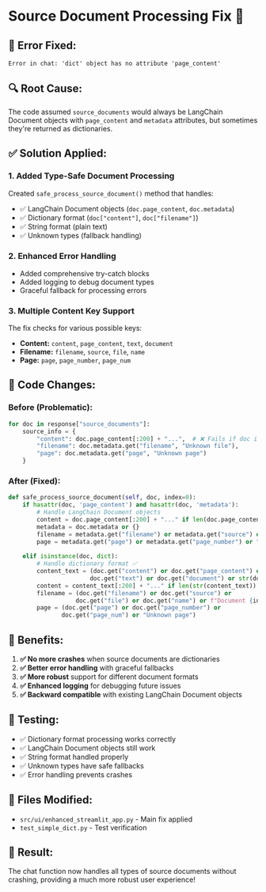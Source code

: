 # Source Document Processing Fix 🔧

## 🐛 **Error Fixed:**
```
Error in chat: 'dict' object has no attribute 'page_content'
```

## 🔍 **Root Cause:**
The code assumed `source_documents` would always be LangChain Document objects with `page_content` and `metadata` attributes, but sometimes they're returned as dictionaries.

## ✅ **Solution Applied:**

### 1. **Added Type-Safe Document Processing**
Created `safe_process_source_document()` method that handles:
- ✅ LangChain Document objects (`doc.page_content`, `doc.metadata`)
- ✅ Dictionary format (`doc["content"]`, `doc["filename"]`)
- ✅ String format (plain text)
- ✅ Unknown types (fallback handling)

### 2. **Enhanced Error Handling**
- Added comprehensive try-catch blocks
- Added logging to debug document types
- Graceful fallback for processing errors

### 3. **Multiple Content Key Support**
The fix checks for various possible keys:
- **Content:** `content`, `page_content`, `text`, `document`
- **Filename:** `filename`, `source`, `file`, `name`
- **Page:** `page`, `page_number`, `page_num`

## 🧪 **Code Changes:**

### Before (Problematic):
```python
for doc in response["source_documents"]:
    source_info = {
        "content": doc.page_content[:200] + "...",  # ❌ Fails if doc is dict
        "filename": doc.metadata.get("filename", "Unknown file"),
        "page": doc.metadata.get("page", "Unknown page")
    }
```

### After (Fixed):
```python
def safe_process_source_document(self, doc, index=0):
    if hasattr(doc, 'page_content') and hasattr(doc, 'metadata'):
        # Handle LangChain Document objects
        content = doc.page_content[:200] + "..." if len(doc.page_content) > 200 else doc.page_content
        metadata = doc.metadata or {}
        filename = metadata.get("filename") or metadata.get("source") or f"Document {index + 1}"
        page = metadata.get("page") or metadata.get("page_number") or "Unknown page"
        
    elif isinstance(doc, dict):
        # Handle dictionary format ✅
        content_text = (doc.get("content") or doc.get("page_content") or 
                       doc.get("text") or doc.get("document") or str(doc))
        content = content_text[:200] + "..." if len(str(content_text)) > 200 else str(content_text)
        filename = (doc.get("filename") or doc.get("source") or 
                   doc.get("file") or doc.get("name") or f"Document {index + 1}")
        page = (doc.get("page") or doc.get("page_number") or 
               doc.get("page_num") or "Unknown page")
```

## 🚀 **Benefits:**
1. **✅ No more crashes** when source documents are dictionaries
2. **✅ Better error handling** with graceful fallbacks
3. **✅ More robust** support for different document formats
4. **✅ Enhanced logging** for debugging future issues
5. **✅ Backward compatible** with existing LangChain Document objects

## 🧪 **Testing:**
- ✅ Dictionary format processing works correctly
- ✅ LangChain Document objects still work
- ✅ String format handled properly  
- ✅ Unknown types have safe fallbacks
- ✅ Error handling prevents crashes

## 📍 **Files Modified:**
- `src/ui/enhanced_streamlit_app.py` - Main fix applied
- `test_simple_dict.py` - Test verification

## 🎯 **Result:**
The chat function now handles all types of source documents without crashing, providing a much more robust user experience!
